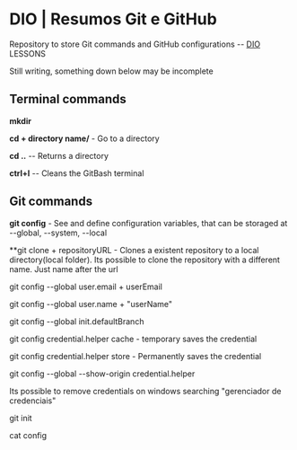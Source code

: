 
# DIO | Resumos Git e GitHub

Repository to store Git commands and GitHub configurations -- [DIO](https://www.dio.me/users/contatopaulomail) LESSONS

Still writing, something down below may be incomplete 

## Terminal commands

**mkdir**

**cd + directory name/** - Go to a directory

**cd ..** -- Returns a directory

**ctrl+l** -- Cleans the GitBash terminal

## Git commands

**git config**  - See and define configuration variables, that can be storaged at --global, --system, --local

**git clone + repositoryURL - Clones a existent repository to a local directory(local folder). Its possible to clone the repository with a different name. Just name after the url

git config --global user.email + userEmail

git config --global user.name + "userName"

git config --global init.defaultBranch 

git config credential.helper cache - temporary saves the credential

git config credential.helper store - Permanently saves the credential

git config --global --show-origin credential.helper

Its possible to remove credentials on windows searching "gerenciador de credenciais"

git init

cat config


